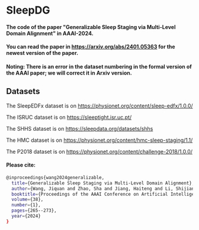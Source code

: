 # SleepDG
#### The code of the paper "Generalizable Sleep Staging via Multi-Level Domain Alignment" in AAAI-2024.
#### You can read the paper in https://arxiv.org/abs/2401.05363 for the newest version of the paper.
#### Noting: There is an error in the dataset numbering in the formal version of the AAAI paper; we will correct it in Arxiv version.

## Datasets
The SleepEDFx dataset is on https://physionet.org/content/sleep-edfx/1.0.0/

The ISRUC dataset is on https://sleeptight.isr.uc.pt/

The SHHS dataset is on https://sleepdata.org/datasets/shhs

The HMC dataset is on https://physionet.org/content/hmc-sleep-staging/1.1/

The P2018 dataset is on https://physionet.org/content/challenge-2018/1.0.0/


#### Please cite:
```bash
@inproceedings{wang2024generalizable,
  title={Generalizable Sleep Staging via Multi-Level Domain Alignment},
  author={Wang, Jiquan and Zhao, Sha and Jiang, Haiteng and Li, Shijian and Li, Tao and Pan, Gang},
  booktitle={Proceedings of the AAAI Conference on Artificial Intelligence},
  volume={38},
  number={1},
  pages={265--273},
  year={2024}
}
```
